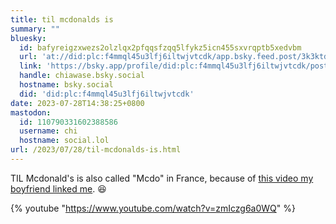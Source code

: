 ```yaml
---
title: til mcdonalds is
summary: ""
bluesky:
  id: bafyreigzxwezs2olzlqx2pfqqsfzqq5lfykz5icn455sxvrqptb5xedvbm
  url: 'at://did:plc:f4mmql45u3lfj6iltwjvtcdk/app.bsky.feed.post/3k3ktdtxzmn2w'
  link: 'https://bsky.app/profile/did:plc:f4mmql45u3lfj6iltwjvtcdk/post/3k3ktdtxzmn2w'
  handle: chiawase.bsky.social
  hostname: bsky.social
  did: 'did:plc:f4mmql45u3lfj6iltwjvtcdk'
date: 2023-07-28T14:38:25+0800
mastodon:
  id: 110790331602388586
  username: chi
  hostname: social.lol
url: /2023/07/28/til-mcdonalds-is.html
---
```


TIL Mcdonald's is also called "Mcdo" in France, because of [this video my boyfriend linked me](https://www.youtube.com/watch?v=zmIczg6a0WQ). 😆

<!--more-->

{% youtube "https://www.youtube.com/watch?v=zmIczg6a0WQ" %}
